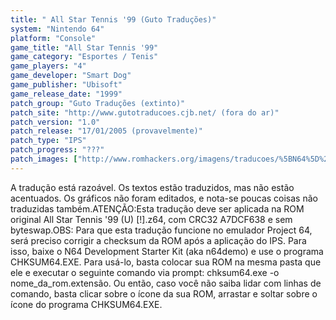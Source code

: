 ```yaml
---
title: " All Star Tennis '99 (Guto Traduções)"
system: "Nintendo 64"
platform: "Console"
game_title: "All Star Tennis '99"
game_category: "Esportes / Tenis"
game_players: "4"
game_developer: "Smart Dog"
game_publisher: "Ubisoft"
game_release_date: "1999"
patch_group: "Guto Traduções (extinto)"
patch_site: "http://www.gutotraducoes.cjb.net/ (fora do ar)"
patch_version: "1.0"
patch_release: "17/01/2005 (provavelmente)"
patch_type: "IPS"
patch_progress: "???"
patch_images: ["http://www.romhackers.org/imagens/traducoes/%5BN64%5D%20All%20Star%20Tennis%20'99%20-%20Guto%20-%201.jpg","http://www.romhackers.org/imagens/traducoes/%5BN64%5D%20All%20Star%20Tennis%20'99%20-%20Guto%20-%202.jpg","http://www.romhackers.org/imagens/traducoes/%5BN64%5D%20All%20Star%20Tennis%20'99%20-%20Guto%20-%203.jpg"]
---
```

A tradução está razoável. Os textos estão traduzidos, mas não estão acentuados. Os gráficos não foram editados, e nota-se poucas coisas não traduzidas também.ATENÇÃO:Esta tradução deve ser aplicada na ROM original All Star Tennis '99 (U) [!].z64, com CRC32 A7DCF638 e sem byteswap.OBS: Para que esta tradução funcione no emulador Project 64, será preciso corrigir a checksum da ROM após a aplicação do IPS. Para isso, baixe o N64 Development Starter Kit (aka n64demo) e use o programa CHKSUM64.EXE. Para usá-lo, basta colocar sua ROM na mesma pasta que ele e executar o seguinte comando via prompt: chksum64.exe -o nome_da_rom.extensão. Ou então, caso você não saiba lidar com linhas de comando, basta clicar sobre o ícone da sua ROM, arrastar e soltar sobre o ícone do programa CHKSUM64.EXE.
